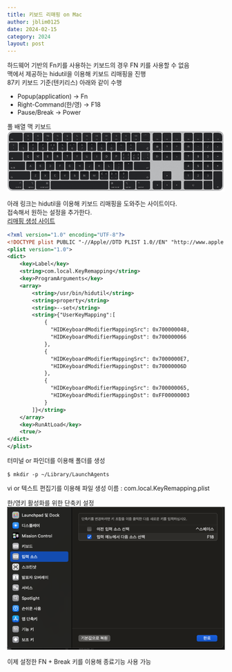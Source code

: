```yaml
---
title: 키보드 리매핑 on Mac
author: jblim0125
date: 2024-02-15
category: 2024
layout: post
---
```


하드웨어 기반의 Fn키를 사용하는 키보드의 경우 FN 키를 사용할 수 없음  
맥에서 제공하는 hidutil을 이용해 키보드 리매핑을 진행  
87키 키보드 기준(텐키리스) 아래와 같이 수행  
- Popup(application) -> Fn  
- Right-Command(한/영) -> F18
- Pause/Break -> Power 

풀 배열 맥 키보드  
![alt text](/assets/images/mac-key-remap/image01.png)

아래 링크는 hidutil을 이용해 키보드 리매핑을 도와주는 사이트이다.   
접속해서 원하는 설정을 추가한다.  
[리매핑 생성 사이트](https://hidutil-generator.netlify.app)

```xml
<?xml version="1.0" encoding="UTF-8"?>
<!DOCTYPE plist PUBLIC "-//Apple//DTD PLIST 1.0//EN" "http://www.apple.com/DTDs/PropertyList-1.0.dtd">
<plist version="1.0">
<dict>
    <key>Label</key>
    <string>com.local.KeyRemapping</string>
    <key>ProgramArguments</key>
    <array>
        <string>/usr/bin/hidutil</string>
        <string>property</string>
        <string>--set</string>
        <string>{"UserKeyMapping":[
            {
              "HIDKeyboardModifierMappingSrc": 0x700000048,
              "HIDKeyboardModifierMappingDst": 0x700000066
            },
            {
              "HIDKeyboardModifierMappingSrc": 0x7000000E7,
              "HIDKeyboardModifierMappingDst": 0x70000006D
            },
            {
              "HIDKeyboardModifierMappingSrc": 0x700000065,
              "HIDKeyboardModifierMappingDst": 0xFF00000003
            }
        ]}</string>
    </array>
    <key>RunAtLoad</key>
    <true/>
</dict>
</plist>
```

터미널 or 파인더를 이용해 폴더를 생성
```shell
$ mkdir -p ~/Library/LaunchAgents
```
vi or 텍스트 편집기를 이용해 파일 생성 
이름 : com.local.KeyRemapping.plist 

한/영키 활성화를 위한 단축키 설정  
![단축키 설정](/assets/images/mac-key-remap/2024-02-15-17-23-27.png)

이제 설정한 FN + Break 키를 이용해 종료기능 사용 가능  
